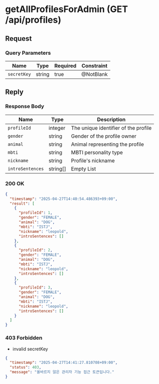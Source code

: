# getAllProfilesForAdmin (GET /api/profiles)

## Request

### Query Parameters

| Name        | Type   | Required | Constraint |
|-------------|--------|----------|------------|
| `secretKey` | string | true     | @NotBlank  |

## Reply

### Response Body

| Name             | Type     | Description                          |
|------------------|----------|--------------------------------------|
| `profileId`      | integer  | The unique identifier of the profile |
| `gender`         | string   | Gender of the profile owner          |
| `animal`         | string   | Animal representing the profile      |
| `mbti`           | string   | MBTI personality type                |
| `nickname`       | string   | Profile's nickname                   |
| `introSentences` | string[] | Empty List                           |

### 200 OK

```json
{
  "timestamp": "2025-04-27T14:40:54.486393+09:00",
  "result": [
    {
      "profileId": 1,
      "gender": "FEMALE",
      "animal": "DOG",
      "mbti": "ISTJ",
      "nickname": "leopold",
      "introSentences": []
    },
    {
      "profileId": 2,
      "gender": "FEMALE",
      "animal": "DOG",
      "mbti": "ISTJ",
      "nickname": "leopold",
      "introSentences": []
    },
    {
      "profileId": 3,
      "gender": "FEMALE",
      "animal": "DOG",
      "mbti": "ISTJ",
      "nickname": "leopold",
      "introSentences": []
    }
  ]
}
```

### 403 Forbidden

- invalid secretKey

````json
{
  "timestamp": "2025-04-27T14:41:27.810708+09:00",
  "status": 403,
  "message": "올바르지 않은 관리자 기능 접근 토큰입니다."
}
````
